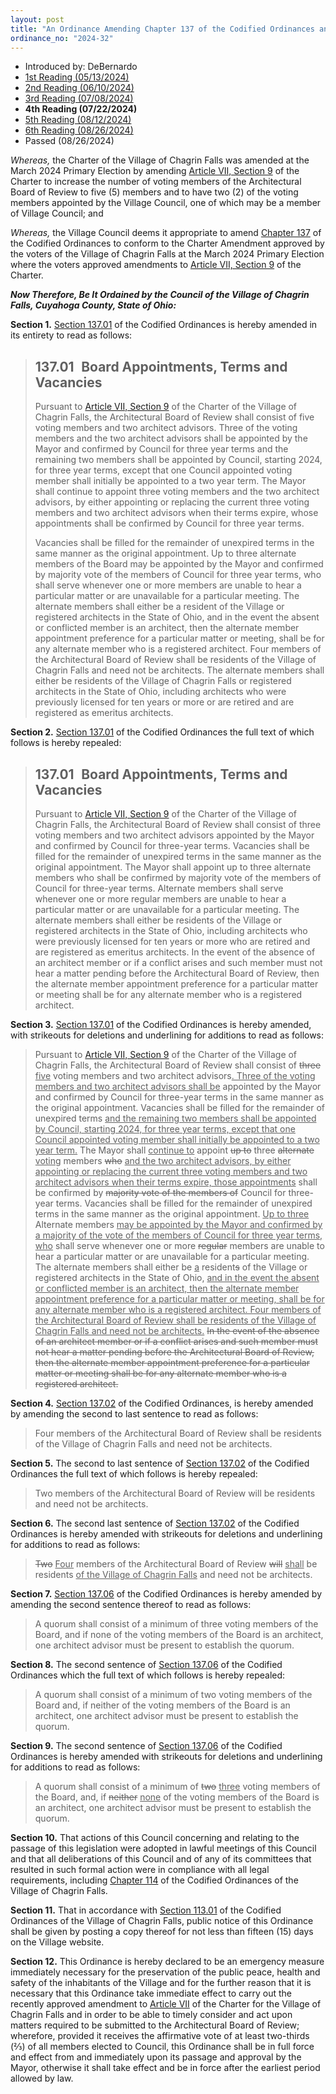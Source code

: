 ```yaml
---
layout: post
title: "An Ordinance Amending Chapter 137 of the Codified Ordinances and Amending Sections 137.01, 137.02 and 137.06 Regarding Architectural Board of Review Member Appointment and Quorum Requirements and Declaring an Emergency"
ordinance_no: "2024-32"
---
```


- Introduced by: DeBernardo
- [1st Reading (05/13/2024)][CFO 2024-32]
- [2nd Reading (06/10/2024)][CFO 2024-32-2]
- [3rd Reading (07/08/2024)][CFO 2024-32-3]
- **4th Reading (07/22/2024)**
- [5th Reading (08/12/2024)][CFO 2024-32-5]
- [6th Reading (08/26/2024)][CFO 2024-32-6]
- Passed (08/26/2024)

_Whereas,_ the Charter of the Village of Chagrin Falls was amended at the March 2024 Primary Election by amending [Article VII, Section 9][CFC 7.9] of the Charter to increase the number of voting members of the Architectural Board of Review to five (5) members and to have two (2) of the voting members appointed by the Village Council, one of which may be a member of Village Council; and

_Whereas,_ the Village Council deems it appropriate to amend [Chapter 137][CFCO 137] of the Codified Ordinances to conform to the Charter Amendment approved by the voters of the Village of Chagrin Falls at the March 2024 Primary Election where the voters approved amendments to [Article VII, Section 9][CFC 7.9] of the Charter.

**_Now Therefore, Be It Ordained by the Council of the Village of Chagrin Falls, Cuyahoga County, State of Ohio:_**

**Section 1.** [Section 137.01][CFCO 137.01] of the Codified Ordinances is hereby amended in its entirety to read as follows:

> ## 137.01   Board Appointments, Terms and Vacancies
>
> Pursuant to [Article VII, Section 9][CFC 7.9] of the Charter of the Village of Chagrin Falls, the Architectural Board of Review shall consist of five voting members and two architect advisors. Three of the voting members and the two architect advisors shall be appointed by the Mayor and confirmed by Council for three year terms and the remaining two members shall be appointed by Council, starting 2024, for three year terms, except that one Council appointed voting member shall initially be appointed to a two year term. The Mayor shall continue to appoint three voting members and the two architect advisors, by either appointing or replacing the current three voting members and two architect advisors when their terms expire, whose appointments shall be confirmed by Council for three year terms.
>
> Vacancies shall be filled for the remainder of unexpired terms in the same manner as the original appointment. Up to three alternate members of the Board may be appointed by the Mayor and confirmed by majority vote of the members of Council for three year terms, who shall serve whenever one or more members are unable to hear a particular matter or are unavailable for a particular meeting. The alternate members shall either be a resident of the Village or registered architects in the State of Ohio, and in the event the absent or conflicted member is an architect, then the alternate member appointment preference for a particular matter or meeting, shall be for any alternate member who is a registered architect. Four members of the Architectural Board of Review shall be residents of the Village of Chagrin Falls and need not be architects. The alternate members shall either be residents of the Village of Chagrin Falls or registered architects in the State of Ohio, including architects who were previously licensed for ten years or more or are retired and are registered as emeritus architects.

**Section 2.** [Section 137.01][CFCO 137.01] of the Codified Ordinances the full text of which follows is hereby repealed:

> ## 137.01   Board Appointments, Terms and Vacancies
>
> Pursuant to [Article VII, Section 9][CFC 7.9] of the Charter of the Village of Chagrin Falls, the Architectural Board of Review shall consist of three voting members and two architect advisors appointed by the Mayor and confirmed by Council for three-year terms. Vacancies shall be filled for the remainder of unexpired terms in the same manner as the original appointment. The Mayor shall appoint up to three alternate members who shall be confirmed by majority vote of the members of Council for three-year terms. Alternate members shall serve whenever one or more regular members are unable to hear a particular matter or are unavailable for a particular meeting. The alternate members shall either be residents of the Village or registered architects in the State of Ohio, including architects who were previously licensed for ten years or more who are retired and are registered as emeritus architects. In the event of the absence of an architect member or if a conflict arises and such member must not hear a matter pending before the Architectural Board of Review, then the alternate member appointment preference for a particular matter or meeting shall be for any alternate member who is a registered architect.

**Section 3.** [Section 137.01][CFCO 137.01] of the Codified Ordinances is hereby amended, with strikeouts for deletions and underlining for additions to read as follows:

> Pursuant to [Article VII, Section 9][CFC 7.9] of the Charter of the Village of Chagrin Falls, the Architectural Board of Review shall consist of <del>three</del> <ins>five</ins> voting members and two architect advisors<ins>. Three of the voting members and two architect advisors shall be</ins> appointed by the Mayor and confirmed by Council for three-year terms in the same manner as the original appointment. Vacancies shall be filled for the remainder of unexpired terms <ins>and the remaining two members shall be appointed by Council, starting 2024, for three year terms, except that one Council appointed voting member shall initially be appointed to a two year term.</ins> The Mayor shall <ins>continue to</ins> appoint <del>up to</del> three <del>alternate</del> <ins>voting</ins> members <del>who</del> <ins>and the two architect advisors, by either appointing or replacing the current three voting members and two architect advisors when their terms expire, those appointments</ins> shall be confirmed by <del>majority vote of the members of</del> Council for three-year terms. Vacancies shall be filled for the remainder of unexpired terms in the same manner as the original appointment. <ins>Up to three</ins> Alternate members <ins>may be appointed by the Mayor and confirmed by a majority of the vote of the members of Council for three year terms, who</ins> shall serve whenever one or more <del>regular</del> members are unable to hear a particular matter or are unavailable for a particular meeting. The alternate members shall either be <ins>a</ins> resident<del>s</del> of the Village or registered architects in the State of Ohio, <ins>and in the event the absent or conflicted member is an architect, then the alternate member appointment preference for a particular matter or meeting, shall be for any alternate member who is a registered architect. Four members of the Architectural Board of Review shall be residents of the Village of Chagrin Falls and need not be architects.</ins> <del>In the event of the absence of an architect member or if a conflict arises and such member must not hear a matter pending before the Architectural Board of Review, then the alternate member appointment preference for a particular matter or meeting shall be for any alternate member who is a registered architect.</del>

**Section 4.** [Section 137.02][CFCO 137.02] of the Codified Ordinances, is hereby amended by amending the second to last sentence to read as follows:

> Four members of the Architectural Board of Review shall be residents of the Village of Chagrin Falls and need not be architects.

**Section 5.** The second to last sentence of [Section 137.02][CFCO 137.02] of the Codified Ordinances the full text of which follows is hereby repealed:

> Two members of the Architectural Board of Review will be residents and need not be architects.

**Section 6.** The second last sentence of [Section 137.02][CFCO 137.02] of the Codified Ordinances is hereby amended with strikeouts for deletions and underlining for additions to read as follows:

> <del>Two</del> <ins>Four</ins> members of the Architectural Board of Review <del>will</del> <ins>shall</ins> be residents <ins>of the Village of Chagrin Falls</ins> and need not be architects.

**Section 7.** [Section 137.06][CFCO 137.06] of the Codified Ordinances is hereby amended by amending the second sentence thereof to read as follows:

> A quorum shall consist of a minimum of three voting members of the Board, and if none of the voting members of the Board is an architect, one architect advisor must be present to establish the quorum.

**Section 8.** The second sentence of [Section 137.06][CFCO 137.06] of the Codified Ordinances which the full text of which follows is hereby repealed:

> A quorum shall consist of a minimum of two voting members of the Board and, if neither of the voting members of the Board is an architect, one architect advisor must be present to establish the quorum.

**Section 9.** The second sentence of [Section 137.06][CFCO 137.06] of the Codified Ordinances is hereby amended with strikeouts for deletions and underlining for additions to read as follows:

> A quorum shall consist of a minimum of <del>two</del> <ins>three</ins> voting members of the Board, and, if <del>neither</del> <ins>none</ins> of the voting members of the Board is an architect, one architect advisor must be present to establish the quorum.

**Section 10.** That actions of this Council concerning and relating to the passage of this legislation were adopted in lawful meetings of this Council and that all deliberations of this Council and of any of its committees that resulted in such formal action were in compliance with all legal requirements, including [Chapter 114][CFCO 114] of the Codified Ordinances of the Village of Chagrin Falls.

**Section 11.** That in accordance with [Section 113.01][CFCO 113.01] of the Codified Ordinances of the Village of Chagrin Falls, public notice of this Ordinance shall be given by posting a copy thereof for not less than fifteen (15) days on the Village website.

**Section 12.** This Ordinance is hereby declared to be an emergency measure immediately necessary for the preservation of the public peace, health and safety of the inhabitants of the Village and for the further reason that it is necessary that this Ordinance take immediate effect to carry out the recently approved amendment to [Article VII][CFC 7] of the Charter for the Village of Chagrin Falls and in order to be able to timely consider and act upon matters required to be submitted to the Architectural Board of Review; wherefore, provided it receives the affirmative vote of at least two-thirds (⅔) of all members elected to Council, this Ordinance shall be in full force and effect from and immediately upon its passage and approval by the Mayor, otherwise it shall take effect and be in force after the earliest period allowed by law.

[CFC 7.9]:</articles/article-vii-administrative-officers-departments-boards-and-commissions/#section-vii-9-architectural-board-of-review>
[CFC 7]:</articles/article-vii-administrative-officers-departments-boards-and-commissions/>
[CFCO 113.01]:</chapters/chapter-113-ordinances-and-resolutions/#11301-publication-and-posting>
[CFCO 114]:</chapters/chapter-114-open-meetings>
[CFCO 137.01]:</chapters/chapter-137-architectural-board-of-review/#13701-board-appointments-terms-and-vacancies>
[CFCO 137.02]:</chapters/chapter-137-architectural-board-of-review/#13702-membership>
[CFCO 137.06]:</chapters/chapter-137-architectural-board-of-review/#13706-quorum-duties-and-rules>
[CFCO 137]:</chapters/chapter-137-architectural-board-of-review/>
[CFO 2024-32]:</ordinance-2024-32>
[CFO 2024-32-2]:</ordinance-2024-32-2>
[CFO 2024-32-3]:</ordinance-2024-32-3>
[CFO 2024-32-5]:</ordinance-2024-32-5>
[CFO 2024-32-6]:</ordinance-2024-32-6>
